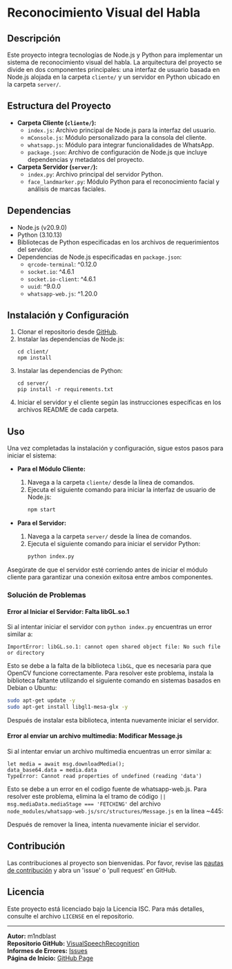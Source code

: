 # Reconocimiento Visual del Habla

## Descripción
Este proyecto integra tecnologías de Node.js y Python para implementar un sistema de reconocimiento visual del habla. La arquitectura del proyecto se divide en dos componentes principales: una interfaz de usuario basada en Node.js alojada en la carpeta `cliente/` y un servidor en Python ubicado en la carpeta `server/`.

## Estructura del Proyecto
- **Carpeta Cliente (`cliente/`):**
  - `index.js`: Archivo principal de Node.js para la interfaz del usuario.
  - `mConsole.js`: Módulo personalizado para la consola del cliente.
  - `whatsapp.js`: Módulo para integrar funcionalidades de WhatsApp.
  - `package.json`: Archivo de configuración de Node.js que incluye dependencias y metadatos del proyecto.
- **Carpeta Servidor (`server/`):**
  - `index.py`: Archivo principal del servidor Python.
  - `face_landmarker.py`: Módulo Python para el reconocimiento facial y análisis de marcas faciales.

## Dependencias
- Node.js (v20.9.0)
- Python (3.10.13)
- Bibliotecas de Python especificadas en los archivos de requerimientos del servidor.
- Dependencias de Node.js especificadas en `package.json`:
  - `qrcode-terminal`: ^0.12.0
  - `socket.io`: ^4.6.1
  - `socket.io-client`: ^4.6.1
  - `uuid`: ^9.0.0
  - `whatsapp-web.js`: ^1.20.0

## Instalación y Configuración
1. Clonar el repositorio desde [GitHub](https://github.com/M1ndBlast/VisualSpeechRecognition).
2. Instalar las dependencias de Node.js:
   ```
   cd client/
   npm install
   ```
3. Instalar las dependencias de Python:
   ```
   cd server/
   pip install -r requirements.txt
   ```
4. Iniciar el servidor y el cliente según las instrucciones específicas en los archivos README de cada carpeta.

## Uso

Una vez completadas la instalación y configuración, sigue estos pasos para iniciar el sistema:

- **Para el Módulo Cliente:**
  1. Navega a la carpeta `cliente/` desde la línea de comandos.
  2. Ejecuta el siguiente comando para iniciar la interfaz de usuario de Node.js:
     ```bash
     npm start
     ```

- **Para el Servidor:**
  1. Navega a la carpeta `server/` desde la línea de comandos.
  2. Ejecuta el siguiente comando para iniciar el servidor Python:
     ```bash
     python index.py
     ```

Asegúrate de que el servidor esté corriendo antes de iniciar el módulo cliente para garantizar una conexión exitosa entre ambos componentes.

### Solución de Problemas

#### Error al Iniciar el Servidor: Falta libGL.so.1

Si al intentar iniciar el servidor con `python index.py` encuentras un error similar a:

```
ImportError: libGL.so.1: cannot open shared object file: No such file or directory
```

Esto se debe a la falta de la biblioteca `libGL`, que es necesaria para que OpenCV funcione correctamente. Para resolver este problema, instala la biblioteca faltante utilizando el siguiente comando en sistemas basados en Debian o Ubuntu:

```bash
sudo apt-get update -y
sudo apt-get install libgl1-mesa-glx -y
```

Después de instalar esta biblioteca, intenta nuevamente iniciar el servidor.

#### Error al enviar un archivo multimedia: Modificar Message.js

Si al intentar enviar un archivo multimedia encuentras un error similar a:

```
let media = await msg.downloadMedia();
data_base64.data = media.data
TypeError: Cannot read properties of undefined (reading 'data')
```

Esto se debe a un error en el codigo fuente de whatsapp-web.js. Para resolver este problema, elimina la el tramo de código `|| msg.mediaData.mediaStage === 'FETCHING'` del archivo `node_modules/whatsapp-web.js/src/structures/Message.js` en la línea ~445:

Después de remover la linea, intenta nuevamente iniciar el servidor.

## Contribución
Las contribuciones al proyecto son bienvenidas. Por favor, revise las [pautas de contribución](https://github.com/M1ndBlast/VisualSpeechRecognition#contributing) y abra un 'issue' o 'pull request' en GitHub.

## Licencia
Este proyecto está licenciado bajo la Licencia ISC. Para más detalles, consulte el archivo `LICENSE` en el repositorio.

---

**Autor:** m1ndblast  
**Repositorio GitHub:** [VisualSpeechRecognition](https://github.com/M1ndBlast/VisualSpeechRecognition)  
**Informes de Errores:** [Issues](https://github.com/M1ndBlast/VisualSpeechRecognition/issues)  
**Página de Inicio:** [GitHub Page](https://github.com/M1ndBlast/VisualSpeechRecognition#readme)